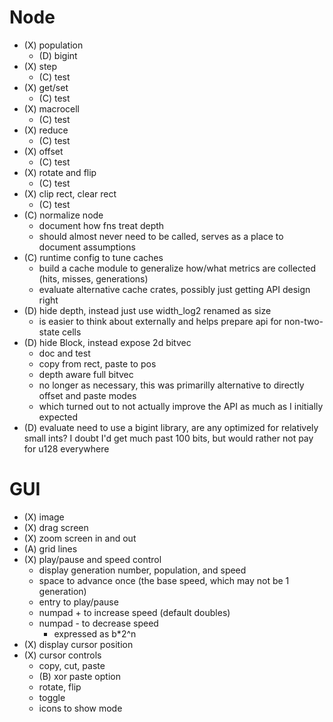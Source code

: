 # Node
- (X) population
  - (D) bigint
- (X) step
  - (C) test
- (X) get/set
  - (C) test
- (X) macrocell
  - (C) test
- (X) reduce
  - (C) test
- (X) offset
  - (C) test
- (X) rotate and flip
  - (C) test
- (X) clip rect, clear rect
  - (C) test
- (C) normalize node
  - document how fns treat depth
  - should almost never need to be called, serves as a place to document assumptions
- (C) runtime config to tune caches
  - build a cache module to generalize how/what metrics are collected (hits, misses, generations)
  - evaluate alternative cache crates, possibly just getting API design right
- (D) hide depth, instead just use width_log2 renamed as size
  - is easier to think about externally and helps prepare api for non-two-state cells
- (D) hide Block, instead expose 2d bitvec
  - doc and test
  - copy from rect, paste to pos
  - depth aware full bitvec
  - no longer as necessary, this was primarilly alternative to directly offset and paste modes
  - which turned out to not actually improve the API as much as I initially expected
- (D) evaluate need to use a bigint library, are any optimized for relatively small ints? I doubt I'd get much past 100 bits, but would rather not pay for u128 everywhere
# GUI
- (X) image
- (X) drag screen
- (X) zoom screen in and out
- (A) grid lines
- (X) play/pause and speed control
  - display generation number, population, and speed
  - space to advance once (the base speed, which may not be 1 generation)
  - entry to play/pause
  - numpad + to increase speed (default doubles)
  - numpad - to decrease speed
    - expressed as b*2^n
- (X) display cursor position
- (X) cursor controls
  - copy, cut, paste
  - (B) xor paste option
  - rotate, flip
  - toggle
  - icons to show mode